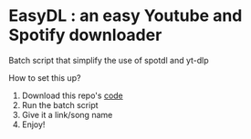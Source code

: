 # EasyDL : an easy Youtube and Spotify downloader
Batch script that simplify the use of spotdl and yt-dlp

How to set this up?
1. Download this repo's <a href="https://github.com/TyraVex/spotdl-youtube-dl-cli-shortcut/archive/refs/heads/main.zip">code</a>
2. Run the batch script
3. Give it a link/song name
4. Enjoy!
